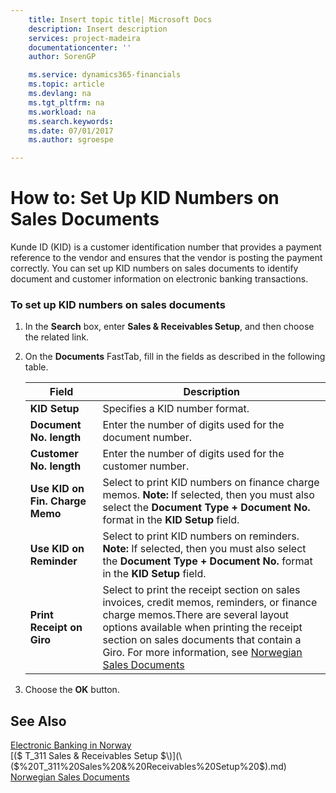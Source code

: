 ```yaml
---
    title: Insert topic title| Microsoft Docs
    description: Insert description
    services: project-madeira
    documentationcenter: ''
    author: SorenGP

    ms.service: dynamics365-financials
    ms.topic: article
    ms.devlang: na
    ms.tgt_pltfrm: na
    ms.workload: na
    ms.search.keywords:
    ms.date: 07/01/2017
    ms.author: sgroespe

---
```

# How to: Set Up KID Numbers on Sales Documents
Kunde ID \(KID\) is a customer identification number that provides a payment reference to the vendor and ensures that the vendor is posting the payment correctly. You can set up KID numbers on sales documents to identify document and customer information on electronic banking transactions.  
  
### To set up KID numbers on sales documents  
  
1.  In the **Search** box, enter **Sales & Receivables Setup**, and then choose the related link.  
  
2.  On the **Documents** FastTab, fill in the fields as described in the following table.  
  
    |Field|Description|  
    |---------------------------------|---------------------------------------|  
    |**KID Setup**|Specifies a KID number format.|  
    |**Document No. length**|Enter the number of digits used for the document number.|  
    |**Customer No. length**|Enter the number of digits used for the customer number.|  
    |**Use KID on Fin. Charge Memo**|Select to print KID numbers on finance charge memos. **Note:**  If selected, then you must also select the **Document Type \+ Document No.** format in the **KID Setup** field.|  
    |**Use KID on Reminder**|Select to print KID numbers on reminders. **Note:**  If selected, then you must also select the **Document Type \+ Document No.** format in the **KID Setup** field.|  
    |**Print Receipt on Giro**|Select to print the receipt section on sales invoices, credit memos, reminders, or finance charge memos.There are several layout options available when printing the receipt section on sales documents that contain a Giro. For more information, see [Norwegian Sales Documents](norwegian-sales-documents.md)|  
  
3.  Choose the **OK** button.  
  
## See Also  
 [Electronic Banking in Norway](electronic-banking-in-norway.md)   
 [\($ T\_311 Sales & Receivables Setup $\)](\($%20T_311%20Sales%20&%20Receivables%20Setup%20$\).md)   
 [Norwegian Sales Documents](norwegian-sales-documents.md)